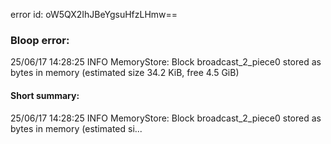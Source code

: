 error id: oW5QX2IhJBeYgsuHfzLHmw==
### Bloop error:

25/06/17 14:28:25 INFO MemoryStore: Block broadcast_2_piece0 stored as bytes in memory (estimated size 34.2 KiB, free 4.5 GiB)
#### Short summary: 

25/06/17 14:28:25 INFO MemoryStore: Block broadcast_2_piece0 stored as bytes in memory (estimated si...
